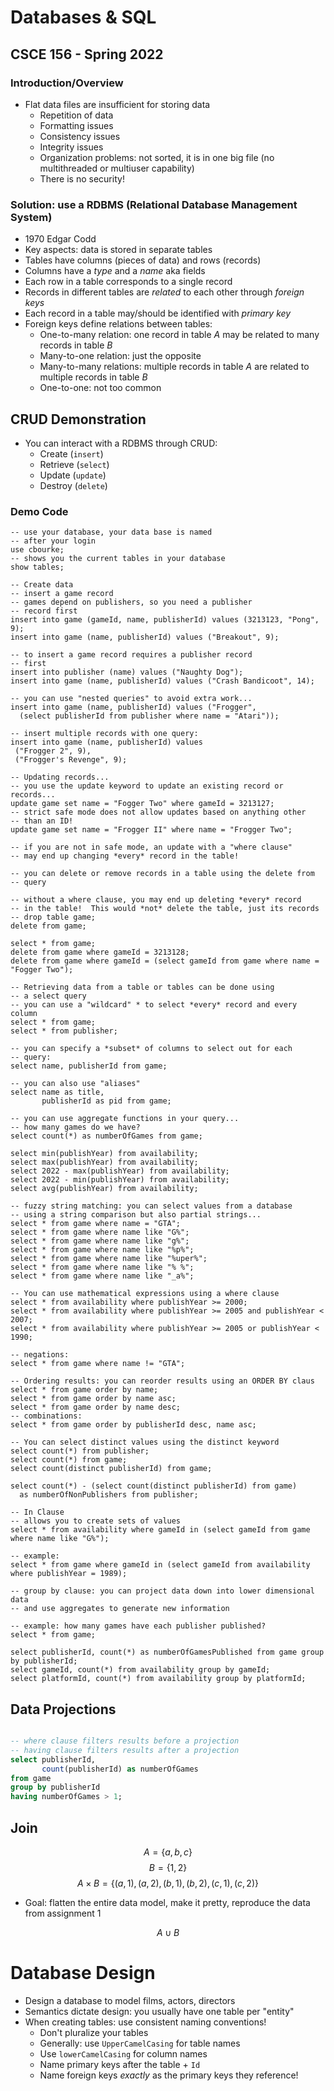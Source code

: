 # Databases & SQL
## CSCE 156 - Spring 2022

### Introduction/Overview

* Flat data files are insufficient for storing data
  * Repetition of data
  * Formatting issues
  * Consistency issues
  * Integrity issues
  * Organization problems: not sorted, it is in one big file (no multithreaded or multiuser capability)
  * There is no security!

### Solution: use a RDBMS (Relational Database Management System)
  * 1970 Edgar Codd
  * Key aspects: data is stored in separate tables
  * Tables have columns (pieces of data) and rows (records)
  * Columns have a *type* and a *name* aka fields
  * Each row in a table corresponds to a single record
  * Records in different tables are *related* to each other through *foreign keys*
  * Each record in a table may/should be identified with *primary key*
  * Foreign keys define relations between tables:
    * One-to-many relation: one record in table $A$ may be related to many records in table $B$
    * Many-to-one relation: just the opposite
    * Many-to-many relations: multiple records in table $A$ are related to multiple records in table $B$
    * One-to-one: not too common

## CRUD Demonstration

* You can interact with a RDBMS through CRUD:
    * Create (`insert`)
    * Retrieve (`select`)
    * Update (`update`)
    * Destroy (`delete`)

### Demo Code

```
-- use your database, your data base is named
-- after your login
use cbourke;
-- shows you the current tables in your database
show tables;

-- Create data
-- insert a game record
-- games depend on publishers, so you need a publisher
-- record first
insert into game (gameId, name, publisherId) values (3213123, "Pong", 9);
insert into game (name, publisherId) values ("Breakout", 9);

-- to insert a game record requires a publisher record
-- first
insert into publisher (name) values ("Naughty Dog");
insert into game (name, publisherId) values ("Crash Bandicoot", 14);

-- you can use "nested queries" to avoid extra work...
insert into game (name, publisherId) values ("Frogger",
  (select publisherId from publisher where name = "Atari"));

-- insert multiple records with one query:
insert into game (name, publisherId) values
 ("Frogger 2", 9),
 ("Frogger's Revenge", 9);

-- Updating records...
-- you use the update keyword to update an existing record or records...
update game set name = "Fogger Two" where gameId = 3213127;
-- strict safe mode does not allow updates based on anything other
-- than an ID!
update game set name = "Frogger II" where name = "Frogger Two";

-- if you are not in safe mode, an update with a "where clause"
-- may end up changing *every* record in the table!

-- you can delete or remove records in a table using the delete from
-- query

-- without a where clause, you may end up deleting *every* record
-- in the table!  This would *not* delete the table, just its records
-- drop table game;
delete from game;

select * from game;
delete from game where gameId = 3213128;
delete from game where gameId = (select gameId from game where name = "Fogger Two");

-- Retrieving data from a table or tables can be done using
-- a select query
-- you can use a "wildcard" * to select *every* record and every column
select * from game;
select * from publisher;

-- you can specify a *subset* of columns to select out for each
-- query:
select name, publisherId from game;

-- you can also use "aliases"
select name as title,
       publisherId as pid from game;

-- you can use aggregate functions in your query...
-- how many games do we have?
select count(*) as numberOfGames from game;

select min(publishYear) from availability;
select max(publishYear) from availability;
select 2022 - max(publishYear) from availability;
select 2022 - min(publishYear) from availability;
select avg(publishYear) from availability;

-- fuzzy string matching: you can select values from a database
-- using a string comparison but also partial strings...
select * from game where name = "GTA";
select * from game where name like "G%";
select * from game where name like "g%";
select * from game where name like "%p%";
select * from game where name like "%uper%";
select * from game where name like "% %";
select * from game where name like "_a%";

-- You can use mathematical expressions using a where clause
select * from availability where publishYear >= 2000;
select * from availability where publishYear >= 2005 and publishYear < 2007;
select * from availability where publishYear >= 2005 or publishYear < 1990;

-- negations:
select * from game where name != "GTA";

-- Ordering results: you can reorder results using an ORDER BY claus
select * from game order by name;
select * from game order by name asc;
select * from game order by name desc;
-- combinations:
select * from game order by publisherId desc, name asc;

-- You can select distinct values using the distinct keyword
select count(*) from publisher;
select count(*) from game;
select count(distinct publisherId) from game;

select count(*) - (select count(distinct publisherId) from game)
  as numberOfNonPublishers from publisher;

-- In Clause
-- allows you to create sets of values
select * from availability where gameId in (select gameId from game where name like "G%");

-- example:
select * from game where gameId in (select gameId from availability where publishYear = 1989);

-- group by clause: you can project data down into lower dimensional data
-- and use aggregates to generate new information

-- example: how many games have each publisher published?
select * from game;

select publisherId, count(*) as numberOfGamesPublished from game group by publisherId;
select gameId, count(*) from availability group by gameId;
select platformId, count(*) from availability group by platformId;

```

## Data Projections

```sql

-- where clause filters results before a projection
-- having clause filters results after a projection
select publisherId,
       count(publisherId) as numberOfGames
from game
group by publisherId
having numberOfGames > 1;


```

## Join

$$A = \{a, b, c\}$$
$$B = \{1, 2\}$$
$$A \times B = \{(a, 1), (a, 2), (b, 1), (b, 2), (c, 1), (c, 2)\}$$

* Goal: flatten the entire data model, make it pretty, reproduce the data from assignment 1

$$A \cup B$$

# Database Design

* Design a database to model films, actors, directors
* Semantics dictate design: you usually have one table per "entity"
* When creating tables: use consistent naming conventions!
  * Don't pluralize your tables
  * Generally: use `UpperCamelCasing` for table names
  * Use `lowerCamelCasing` for column names
  * Name primary keys after the table + `Id`
  * Name foreign keys *exactly* as the primary keys they reference!



```text












```
